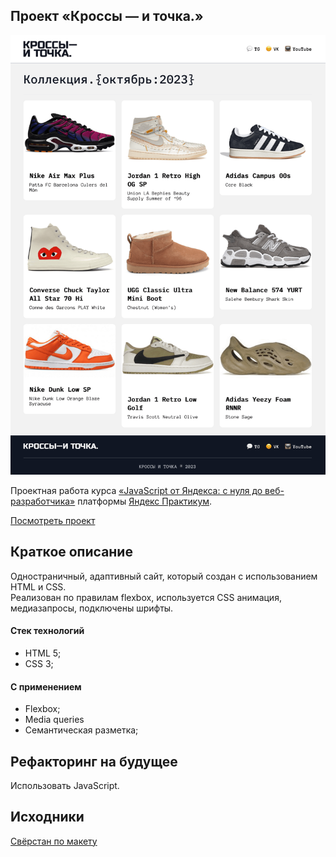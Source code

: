 ## Проект «Кроссы — и точка.»

<img src="/preview/preview.png">

Проектная работа курса [«JavaScript от Яндекса: с нуля до веб-разработчика»](https://practicum.yandex.ru/web/ "Курс «JavaScript от Яндекса: с нуля до веб-разработчика» — Яндекс Практикум") платформы [Яндекс Практикум](https://practicum.yandex.ru/ "Яндекс Практикум").   

[Посмотреть проект](https://crossyy.netlify.app/)
## Краткое описание
Одностраничный, адаптивный сайт, который создан с использованием HTML и CSS.   
Реализован по правилам flexbox, используется CSS анимация, медиазапросы, подключены шрифты.
#### Стек технологий
  * HTML 5;
  * CSS 3;
#### С применением
  * Flexbox;
  * Media queries
  * Семантическая разметка;
## Рефакторинг на будущее
Использовать JavaScript.
## Исходники
[Свёрстан по макету](https://www.figma.com/file/5VxgsJYsGiSS0QsI6bOkRY/%D0%9A%D0%A0%D0%9E%D0%A1%D0%A1%D0%AB-%E2%80%94-%D0%98-%D0%A2%D0%9E%D0%A7%D0%9A%D0%90.?type=design&node-id=0-1&mode=design&t=Q0LnTufTUZuEQxzg-0)
